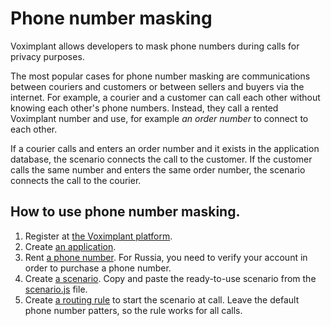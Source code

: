 # Phone number masking

Voximplant allows developers to mask phone numbers during calls for privacy purposes.

The most popular cases for phone number masking are communications between couriers and customers or between sellers and buyers via the internet. For example, a courier and a customer can call each other without knowing each other's phone numbers. Instead, they call a rented Voximplant number and use, for example *an order number* to connect to each other.

If a courier calls and enters an order number and it exists in the application database, the scenario connects the call to the customer. If the customer calls the same number and enters the same order number, the scenario connects the call to the courier.

## How to use phone number masking.

1. Register at [the Voximplant platform](https://manage.voximplant.com/auth).
2. Create [an application](https://voximplant.com/docs/gettingstarted/basicconcepts/applications).
3. Rent [a phone number](https://voximplant.com/docs/gettingstarted/basicconcepts/phonenumbers). For Russia, you need to verify your account in order to purchase a phone number.
4. Create [a scenario](https://voximplant.com/docs/gettingstarted/basicconcepts/scenarios). Copy and paste the ready-to-use scenario from the [scenario.js](scenario.js) file.
5. Create [a routing rule](https://voximplant.com/docs/gettingstarted/basicconcepts/routing) to start the scenario at call. Leave the default phone number patters, so the rule works for all calls.